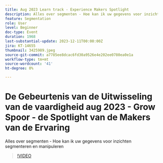 ```yaml
---
title: Aug 2023 Learn track - Experience Makers Spotlight
description: Alles over segmenten - Hoe kan ik uw gegevens voor inzichten segmenteren en manipuleren
feature: Segmentation
role: User
level: Beginner
doc-type: Event
duration: 1968
last-substantial-update: 2023-12-11T00:00:00Z
jira: KT-14655
thumbnail: 3425989.jpeg
source-git-commit: a7785ee8dcac6fd30a9526e4e202ee0780ea0e1a
workflow-type: tm+mt
source-wordcount: '41'
ht-degree: 0%

---
```



# De Gebeurtenis van de Uitwisseling van de vaardigheid aug 2023 - Grow Spoor - de Spotlight van de Makers van de Ervaring

Alles over segmenten - Hoe kan ik uw gegevens voor inzichten segmenteren en manipuleren

>[!VIDEO](https://video.tv.adobe.com/v/3425989/?learn=on)

